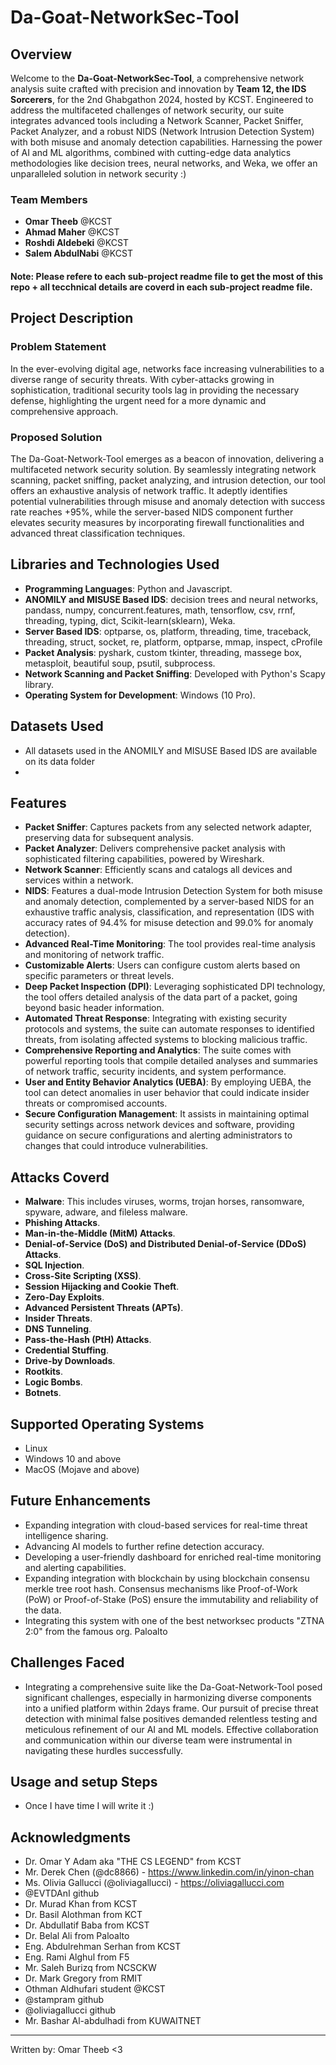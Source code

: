 # Da-Goat-NetworkSec-Tool

## Overview
Welcome to the **Da-Goat-NetworkSec-Tool**, a comprehensive network analysis suite crafted with precision and innovation by **Team 12, the IDS Sorcerers**, for the 2nd Ghabgathon 2024, hosted by KCST. Engineered to address the multifaceted challenges of network security, our suite integrates advanced tools including a Network Scanner, Packet Sniffer, Packet Analyzer, and a robust NIDS (Network Intrusion Detection System) with both misuse and anomaly detection capabilities. Harnessing the power of AI and ML algorithms, combined with cutting-edge data analytics methodologies like decision trees, neural networks, and Weka, we offer an unparalleled solution in network security :)

### Team Members
- **Omar Theeb** @KCST
- **Ahmad Maher** @KCST
- **Roshdi Aldebeki** @KCST
- **Salem AbdulNabi** @KCST
  
#### Note: Please refere to each sub-project readme file to get the most of this repo + all tecchnical details are coverd in each sub-project readme file.

## Project Description

### Problem Statement
In the ever-evolving digital age, networks face increasing vulnerabilities to a diverse range of security threats. With cyber-attacks growing in sophistication, traditional security tools lag in providing the necessary defense, highlighting the urgent need for a more dynamic and comprehensive approach.

### Proposed Solution
The Da-Goat-Network-Tool emerges as a beacon of innovation, delivering a multifaceted network security solution. By seamlessly integrating network scanning, packet sniffing, packet analyzing, and intrusion detection, our tool offers an exhaustive analysis of network traffic. It adeptly identifies potential vulnerabilities through misuse and anomaly detection with success rate reaches +95%, while the server-based NIDS component further elevates security measures by incorporating firewall functionalities and advanced threat classification techniques.

## Libraries and Technologies Used
- **Programming Languages**: Python and Javascript.
- **ANOMILY and MISUSE Based IDS**: decision trees and neural networks, pandass, numpy, concurrent.features, math, tensorflow, csv, rrnf, threading, typing, dict, Scikit-learn(sklearn), Weka.
- **Server Based IDS**: optparse, os, platform, threading, time, traceback, threading, struct, socket, re, platform, optparse, mmap, inspect, cProfile
- **Packet Analysis**: pyshark, custom tkinter, threading, massege box, metasploit, beautiful soup, psutil, subprocess.
- **Network Scanning and Packet Sniffing**: Developed with Python's Scapy library.
- **Operating System for Development**: Windows (10 Pro).

## Datasets Used
- All datasets used in the ANOMILY and MISUSE Based IDS are available on its data folder
- 
## Features
- **Packet Sniffer**: Captures packets from any selected network adapter, preserving data for subsequent analysis.
- **Packet Analyzer**: Delivers comprehensive packet analysis with sophisticated filtering capabilities, powered by Wireshark.
- **Network Scanner**: Efficiently scans and catalogs all devices and services within a network.
- **NIDS**: Features a dual-mode Intrusion Detection System for both misuse and anomaly detection, complemented by a server-based NIDS for an exhaustive traffic analysis, classification, and representation (IDS with accuracy rates of 94.4% for misuse detection and 99.0% for anomaly detection).
- **Advanced Real-Time Monitoring**: The tool provides real-time analysis and monitoring of network traffic.
- **Customizable Alerts**: Users can configure custom alerts based on specific parameters or threat levels. 
- **Deep Packet Inspection (DPI)**: Leveraging sophisticated DPI technology, the tool offers detailed analysis of the data part of a packet, going beyond basic header information.
- **Automated Threat Response**: Integrating with existing security protocols and systems, the suite can automate responses to identified threats, from isolating affected systems to blocking malicious traffic.
- **Comprehensive Reporting and Analytics**: The suite comes with powerful reporting tools that compile detailed analyses and summaries of network traffic, security incidents, and system performance.
- **User and Entity Behavior Analytics (UEBA)**: By employing UEBA, the tool can detect anomalies in user behavior that could indicate insider threats or compromised accounts.
- **Secure Configuration Management**: It assists in maintaining optimal security settings across network devices and software, providing guidance on secure configurations and alerting administrators to changes that could introduce vulnerabilities.


## Attacks Coverd
- **Malware**: This includes viruses, worms, trojan horses, ransomware, spyware, adware, and fileless malware.
- **Phishing Attacks**.
- **Man-in-the-Middle (MitM) Attacks**.
- **Denial-of-Service (DoS) and Distributed Denial-of-Service (DDoS) Attacks**.
- **SQL Injection**.
- **Cross-Site Scripting (XSS)**.
- **Session Hijacking and Cookie Theft**.
- **Zero-Day Exploits**.
- **Advanced Persistent Threats (APTs)**.
- **Insider Threats**.
- **DNS Tunneling**.
- **Pass-the-Hash (PtH) Attacks**.
- **Credential Stuffing**.
- **Drive-by Downloads**.
- **Rootkits**.
- **Logic Bombs**.
- **Botnets**.

## Supported Operating Systems
- Linux
- Windows 10 and above
- MacOS (Mojave and above)

## Future Enhancements
- Expanding integration with cloud-based services for real-time threat intelligence sharing.
- Advancing AI models to further refine detection accuracy.
- Developing a user-friendly dashboard for enriched real-time monitoring and alerting capabilities.
- Expanding integration with blockchain by using blockchain consensu merkle tree root hash. Consensus mechanisms like Proof-of-Work (PoW) or Proof-of-Stake (PoS) ensure the immutability and reliability of the data.
- Integrating this system with one of the best networksec products "ZTNA 2:0" from the famous org. Paloalto

## Challenges Faced
- Integrating a comprehensive suite like the Da-Goat-Network-Tool posed significant challenges, especially in harmonizing diverse components into a unified platform within 2days frame. Our pursuit of precise threat detection with minimal false positives demanded relentless testing and meticulous refinement of our AI and ML models. Effective collaboration and communication within our diverse team were instrumental in navigating these hurdles successfully.

## Usage and setup Steps
- Once I have time I will write it :)

## Acknowledgments
- Dr. Omar Y Adam aka "THE CS LEGEND" from KCST
- Mr. Derek Chen (@dc8866) - https://www.linkedin.com/in/yinon-chan
- Ms. Olivia Gallucci (@oliviagallucci) - https://oliviagallucci.com
- @EVTDAnI github
- Dr. Murad Khan from KCST
- Dr. Basil Alothman from KCT
- Dr. Abdullatif Baba from KCST
- Dr. Belal Ali from Paloalto
- Eng. Abdulrehman Serhan from KCST
- Eng. Rami Alghul from F5
- Mr. Saleh Burizq from NCSCKW
- Dr. Mark Gregory from RMIT
- Othman Aldhufari student @KCST
- @stampram github
- @oliviagallucci github
- Mr. Bashar Al-abdulhadi from KUWAITNET
--------------------------------------------
Written by: Omar Theeb <3

